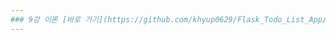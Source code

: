 ```yaml
---
### 9강 이론 [바로 가기](https://github.com/khyup0629/Flask_Todo_List_App/tree/main/-%20Learn%20Flask#9-%ED%8C%8C%EC%9D%B4%EC%8D%AC-%ED%94%8C%EB%9D%BC%EC%8A%A4%ED%81%AC-%ED%8C%8C%EC%9D%BC-%EC%97%85%EB%A1%9C%EB%93%9C-%EC%84%9C%EB%B2%84-%EA%B5%AC%EC%B6%95)
---
```

